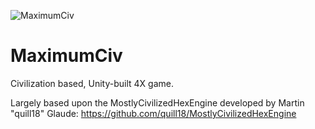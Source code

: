 ![MaximumCiv](http://dump.klaversma.eu/maximumciv.jpg)

# MaximumCiv
Civilization based, Unity-built 4X game.

Largely based upon the MostlyCivilizedHexEngine developed by Martin "quill18" Glaude: https://github.com/quill18/MostlyCivilizedHexEngine
